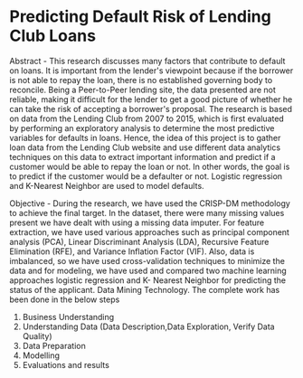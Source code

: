 # Predicting Default Risk of Lending Club Loans

Abstract - This research discusses many factors that contribute to default on loans. It is important from the lender's viewpoint because if the borrower is not able to repay the loan, there is no established governing body to reconcile. Being a Peer-to-Peer lending site, the data presented are not reliable, making it difficult for the lender to get a good picture of whether he can take the risk of accepting a borrower's proposal. The research is based on data from the Lending Club from 2007 to 2015, which is first evaluated by performing an exploratory analysis to determine the most predictive variables for defaults in loans. Hence, the idea of this project is to gather loan data from the Lending Club website and use different data analytics techniques on this data to extract important information and predict if a customer would be able to repay the loan or not. In other words, the goal is to predict if the customer would be a defaulter or not. Logistic regression and K-Nearest Neighbor are used to model defaults.

Objective - During the research, we have used the CRISP-DM methodology to achieve the final target. In the dataset, there were many missing values present we have dealt with using a missing data imputer. For feature extraction, we have used various approaches such as principal component analysis (PCA), Linear Discriminant Analysis (LDA), Recursive Feature Elimination (RFE), and Variance Inflation Factor (VIF). Also, data is imbalanced, so we have used cross-validation techniques to minimize the data and for modeling, we have used and compared two machine learning approaches logistic regression and K- Nearest Neighbor for predicting the status of the applicant.
Data Mining Technology. The complete work has been done in the below steps
1.	Business Understanding
2.  Understanding Data (Data Description,Data Exploration, Verify Data Quality)
3.  Data Preparation
4.  Modelling
5.  Evaluations and results

